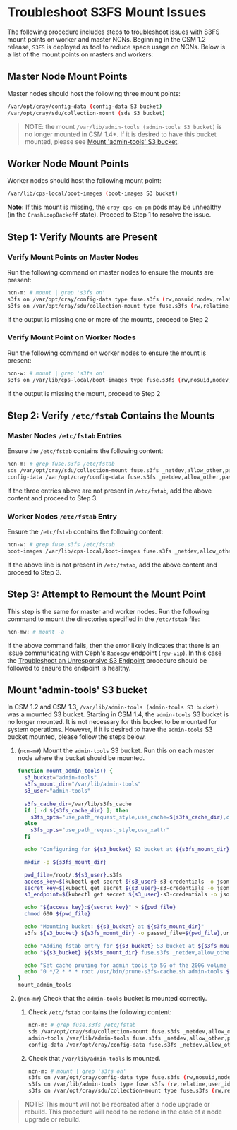 # Troubleshoot S3FS Mount Issues

The following procedure includes steps to troubleshoot issues with S3FS mount points on worker and master NCNs. Beginning in the CSM 1.2 release, `S3FS` is deployed as tool to reduce space usage on NCNs. Below is a list of the mount points on masters and workers:

## Master Node Mount Points

Master nodes should host the following three mount points:

```bash
/var/opt/cray/config-data (config-data S3 bucket)
/var/opt/cray/sdu/collection-mount (sds S3 bucket)
```

> NOTE: the mount `/var/lib/admin-tools (admin-tools S3 bucket)` is no longer mounted in CSM 1.4+.
> If it is desired to have this bucket mounted, please see [Mount 'admin-tools' S3 bucket](#mount-admin-tools-s3-bucket).

## Worker Node Mount Points

Worker nodes should host the following mount point:

```bash
/var/lib/cps-local/boot-images (boot-images S3 bucket)
```

**Note:** If this mount is missing, the `cray-cps-cm-pm` pods may be unhealthy (in the `CrashLoopBackoff` state). Proceed to Step 1 to resolve the issue.

## Step 1: Verify Mounts are Present

### Verify Mount Points on Master Nodes

Run the following command on master nodes to ensure the mounts are present:

```bash
ncn-m: # mount | grep 's3fs on'
s3fs on /var/opt/cray/config-data type fuse.s3fs (rw,nosuid,nodev,relatime,user_id=0,group_id=0)
s3fs on /var/opt/cray/sdu/collection-mount type fuse.s3fs (rw,relatime,user_id=0,group_id=0,allow_other)
```

If the output is missing one or more of the mounts, proceed to Step 2

### Verify Mount Point on Worker Nodes

Run the following command on worker nodes to ensure the mount is present:

```bash
ncn-w: # mount | grep 's3fs on'
s3fs on /var/lib/cps-local/boot-images type fuse.s3fs (rw,nosuid,nodev,relatime,user_id=0,group_id=0)
```

If the output is missing the mount, proceed to Step 2

## Step 2: Verify `/etc/fstab` Contains the Mounts

### Master Nodes `/etc/fstab` Entries

Ensure the `/etc/fstab` contains the following content:

```bash
ncn-m: # grep fuse.s3fs /etc/fstab
sds /var/opt/cray/sdu/collection-mount fuse.s3fs _netdev,allow_other,passwd_file=/root/.sds.s3fs,url=http://rgw-vip.nmn,use_path_request_style,use_cache=/var/lib/s3fs_cache,check_cache_dir_exist,use_xattr,uid=2370,gid=2370,umask=0007,allow_other 0 0
config-data /var/opt/cray/config-data fuse.s3fs _netdev,allow_other,passwd_file=/root/.config-data.s3fs,url=http://rgw-vip.nmn,use_path_request_style,use_xattr 0 0
```

If the three entries above are not present in `/etc/fstab`, add the above content and proceed to Step 3.

### Worker Nodes `/etc/fstab` Entry

Ensure the `/etc/fstab` contains the following content:

```bash
ncn-w: # grep fuse.s3fs /etc/fstab
boot-images /var/lib/cps-local/boot-images fuse.s3fs _netdev,allow_other,passwd_file=/root/.ims.s3fs,url=http://rgw-vip.nmn,use_path_request_style,use_cache=/var/lib/s3fs_cache,check_cache_dir_exist,use_xattr 0 0
```

If the above line is not present in `/etc/fstab`, add the above content and proceed to Step 3.

## Step 3: Attempt to Remount the Mount Point

This step is the same for master and worker nodes. Run the following command to mount the directories specified in the `/etc/fstab` file:

```bash
ncn-mw: # mount -a
```

If the above command fails, then the error likely indicates that there is an issue communicating with Ceph's `Radosgw` endpoint (`rgw-vip`).
In this case the [Troubleshoot an Unresponsive S3 Endpoint](Troubleshoot_an_Unresponsive_S3_Endpoint.md) procedure should be followed to ensure the endpoint is healthy.

## Mount 'admin-tools' S3 bucket

In CSM 1.2 and CSM 1.3, `/var/lib/admin-tools (admin-tools S3 bucket)` was a mounted S3 bucket. Starting in CSM 1.4, the `admin-tools` S3 bucket is no longer mounted.
It is not necessary for this bucket to be mounted for system operations.
However, if it is desired to have the `admin-tools` S3 bucket mounted, please follow the steps below.

  1. (`ncn-m#`) Mount the `admin-tools` S3 bucket. Run this on each master node where the bucket should be mounted.

      ```bash
      function mount_admin_tools() {
        s3_bucket="admin-tools"
        s3fs_mount_dir="/var/lib/admin-tools"
        s3_user="admin-tools"
        
        s3fs_cache_dir=/var/lib/s3fs_cache
        if [ -d ${s3fs_cache_dir} ]; then
          s3fs_opts="use_path_request_style,use_cache=${s3fs_cache_dir},check_cache_dir_exist,use_xattr"
        else
          s3fs_opts="use_path_request_style,use_xattr"
        fi

        echo "Configuring for ${s3_bucket} S3 bucket at ${s3fs_mount_dir} for ${s3_user} S3 user"

        mkdir -p ${s3fs_mount_dir}

        pwd_file=/root/.${s3_user}.s3fs
        access_key=$(kubectl get secret ${s3_user}-s3-credentials -o json | jq -r '.data.access_key' | base64 -d)
        secret_key=$(kubectl get secret ${s3_user}-s3-credentials -o json | jq -r '.data.secret_key' | base64 -d)
        s3_endpoint=$(kubectl get secret ${s3_user}-s3-credentials -o json | jq -r '.data.http_s3_endpoint' | base64 -d)

        echo "${access_key}:${secret_key}" > ${pwd_file}
        chmod 600 ${pwd_file}

        echo "Mounting bucket: ${s3_bucket} at ${s3fs_mount_dir}"
        s3fs ${s3_bucket} ${s3fs_mount_dir} -o passwd_file=${pwd_file},url=${s3_endpoint},${s3fs_opts}

        echo "Adding fstab entry for ${s3_bucket} S3 bucket at ${s3fs_mount_dir} for ${s3_user} S3 user"
        echo "${s3_bucket} ${s3fs_mount_dir} fuse.s3fs _netdev,allow_other,passwd_file=${pwd_file},url=${s3_endpoint},${s3fs_opts} 0 0" >> /etc/fstab

        echo "Set cache pruning for admin tools to 5G of the 200G volume (every 2nd hour)"
        echo "0 */2 * * * root /usr/bin/prune-s3fs-cache.sh admin-tools ${s3fs_cache_dir} 5368709120 -silent" > /etc/cron.d/prune-s3fs-admin-tools-cache
      }
      mount_admin_tools
      ```

  1. (`ncn-m#`) Check that the `admin-tools` bucket is mounted correctly.

      1. Check `/etc/fstab` contains the following content:

          ```bash
          ncn-m: # grep fuse.s3fs /etc/fstab
          sds /var/opt/cray/sdu/collection-mount fuse.s3fs _netdev,allow_other,passwd_file=/root/.sds.s3fs,url=http://rgw-vip.nmn,use_path_request_style,use_cache=/var/lib/s3fs_cache,check_cache_dir_exist,use_xattr,uid=2370,gid=2370,umask=0007,allow_other 0 0
          admin-tools /var/lib/admin-tools fuse.s3fs _netdev,allow_other,passwd_file=/root/.admin-tools.s3fs,url=http://rgw-vip.nmn,use_path_request_style,use_cache=/var/lib/s3fs_cache,check_cache_dir_exist,use_xattr 0 0
          config-data /var/opt/cray/config-data fuse.s3fs _netdev,allow_other,passwd_file=/root/.config-data.s3fs,url=http://rgw-vip.nmn,use_path_request_style,use_xattr 0 0
          ```

      1. Check that `/var/lib/admin-tools` is mounted.

          ```bash
          ncn-m: # mount | grep 's3fs on'
          s3fs on /var/opt/cray/config-data type fuse.s3fs (rw,nosuid,nodev,relatime,user_id=0,group_id=0)
          s3fs on /var/lib/admin-tools type fuse.s3fs (rw,relatime,user_id=0,group_id=0,allow_other)
          s3fs on /var/opt/cray/sdu/collection-mount type fuse.s3fs (rw,relatime,user_id=0,group_id=0,allow_other)
          ```

> NOTE: This mount will not be recreated after a node upgrade or rebuild.
> This procedure will need to be redone in the case of a node upgrade or rebuild.
